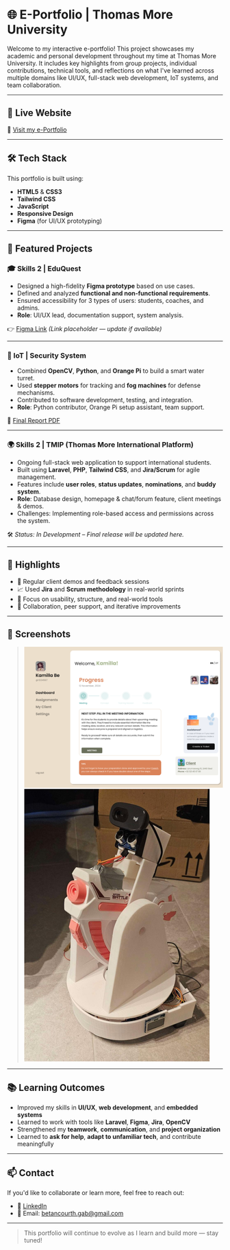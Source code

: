 # 🌐 E-Portfolio | Thomas More University

Welcome to my interactive e-portfolio! This project showcases my academic and personal development throughout my time at Thomas More University. It includes key highlights from group projects, individual contributions, technical tools, and reflections on what I've learned across multiple domains like UI/UX, full-stack web development, IoT systems, and team collaboration.

---

## 📁 Live Website

🔗 [Visit my e-Portfolio](https://your-deployed-link-here.com)

---

## 🛠️ Tech Stack

This portfolio is built using:

- **HTML5** & **CSS3**
- **Tailwind CSS**
- **JavaScript**
- **Responsive Design**
- **Figma** (for UI/UX prototyping)

---

## 💼 Featured Projects

### 🎓 Skills 2 | EduQuest
- Designed a high-fidelity **Figma prototype** based on use cases.
- Defined and analyzed **functional and non-functional requirements**.
- Ensured accessibility for 3 types of users: students, coaches, and admins.
- **Role**: UI/UX lead, documentation support, system analysis.

👉 [Figma Link](#) *(Link placeholder — update if available)*

---

### 🔧 IoT | Security System
- Combined **OpenCV**, **Python**, and **Orange Pi** to build a smart water turret.
- Used **stepper motors** for tracking and **fog machines** for defense mechanisms.
- Contributed to software development, testing, and integration.
- **Role**: Python contributor, Orange Pi setup assistant, team support.

📄 [Final Report PDF](../assets/images/projects/iot/annotated-IOT-Final-TeamReport2024.pdf)

---

### 🌍 Skills 2 | TMIP (Thomas More International Platform)
- Ongoing full-stack web application to support international students.
- Built using **Laravel**, **PHP**, **Tailwind CSS**, and **Jira/Scrum** for agile management.
- Features include **user roles**, **status updates**, **nominations**, and **buddy system**.
- **Role**: Database design, homepage & chat/forum feature, client meetings & demos.
- Challenges: Implementing role-based access and permissions across the system.

🛠️ *Status: In Development – Final release will be updated here.*

---

## 📌 Highlights

- 💬 Regular client demos and feedback sessions
- 📈 Used **Jira** and **Scrum methodology** in real-world sprints
- 🎯 Focus on usability, structure, and real-world tools
- 🤝 Collaboration, peer support, and iterative improvements

---

## 📸 Screenshots

> ![EduQuest Dashboard](./assets/images/projects/skills2Part1/skills2part1dashboard.PNG)
> ![IoT Turret](./assets/images/projects/iot/iot2.PNG)

---

## 📚 Learning Outcomes

- Improved my skills in **UI/UX**, **web development**, and **embedded systems**
- Learned to work with tools like **Laravel**, **Figma**, **Jira**, **OpenCV**
- Strengthened my **teamwork**, **communication**, and **project organization**
- Learned to **ask for help**, **adapt to unfamiliar tech**, and contribute meaningfully

---

## 📫 Contact

If you'd like to collaborate or learn more, feel free to reach out:

- 💼 [LinkedIn](https://www.linkedin.com/in/betancourthgab/)
- 📧 Email: betancourth.gab@gmail.com

---

> This portfolio will continue to evolve as I learn and build more — stay tuned!
